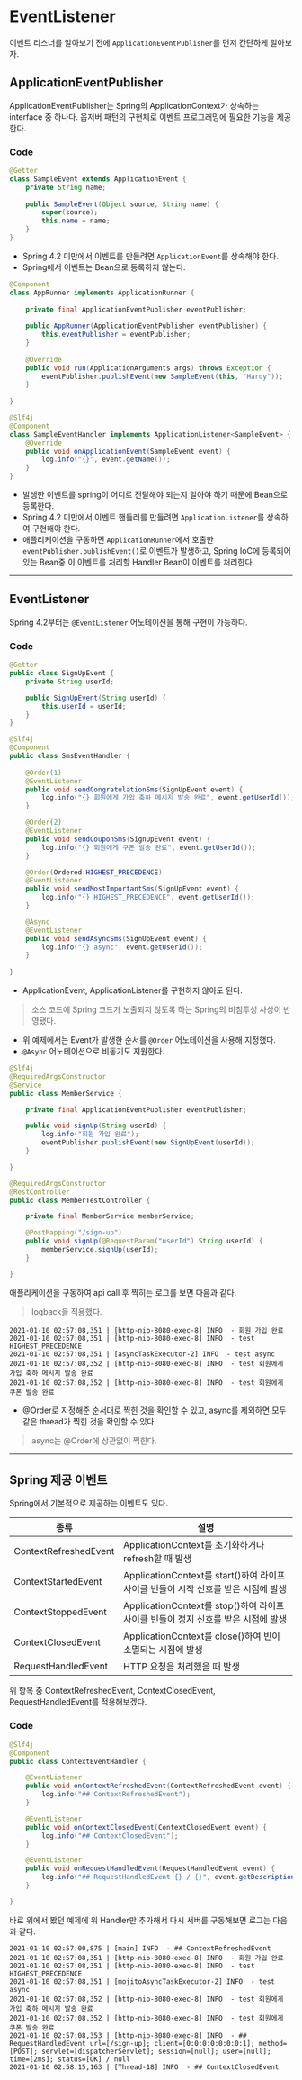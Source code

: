 # EventListener
이벤트 리스너를 알아보기 전에 ```ApplicationEventPublisher```를 먼저 간단하게 알아보자.

## ApplicationEventPublisher
ApplicationEventPublisher는 Spring의 ApplicationContext가 상속하는 interface 중 하나다. 
옵저버 패턴의 구현체로 이벤트 프로그래밍에 필요한 기능을 제공한다.

### Code
```java
@Getter
class SampleEvent extends ApplicationEvent {
    private String name;
    
    public SampleEvent(Object source, String name) {
        super(source);
        this.name = name;
    }
}
```
* Spring 4.2 미만에서 이벤트를 만들려면 ```ApplicationEvent```를 상속해야 한다.
* Spring에서 이벤트는 Bean으로 등록하지 않는다.

```java
@Component
class AppRunner implements ApplicationRunner {
    
    private final ApplicationEventPublisher eventPublisher;
    
    public AppRunner(ApplicationEventPublisher eventPublisher) {
        this.eventPublisher = eventPublisher;
    }
    
    @Override
    public void run(ApplicationArguments args) throws Exception {
        eventPublisher.publishEvent(new SampleEvent(this, "Hardy"));
    }
    
}
```
```java
@Slf4j
@Component
class SampleEventHandler implements ApplicationListener<SampleEvent> {
    @Override
    public void onApplicationEvent(SampleEvent event) {
        log.info("{}", event.getName());
    }
}
```
* 발생한 이벤트를 spring이 어디로 전달해야 되는지 알아야 하기 때문에 Bean으로 등록한다.
* Spring 4.2 미만에서 이벤트 핸들러를 만들려면 ```ApplicationListener```를 상속하여 구현해야 한다.
* 애플리케이션을 구동하면 ```ApplicationRunner```에서 호출한 ```eventPublisher.publishEvent()```로 이벤트가 발생하고, 
Spring IoC에 등록되어 있는 Bean중 이 이벤트를 처리할 Handler Bean이 이벤트를 처리한다.
  
---

## EventListener
Spring 4.2부터는 ```@EventListener``` 어노테이션을 통해 구현이 가능하다.

### Code
```java
@Getter
public class SignUpEvent {
    private String userId;

    public SignUpEvent(String userId) {
        this.userId = userId;
    }
}
```
```java
@Slf4j
@Component
public class SmsEventHandler {
    
    @Order(1)
    @EventListener
    public void sendCongratulationSms(SignUpEvent event) {
        log.info("{} 회원에게 가입 축하 메시지 발송 완료", event.getUserId());
    }

    @Order(2)
    @EventListener
    public void sendCouponSms(SignUpEvent event) {
        log.info("{} 회원에게 쿠폰 발송 완료", event.getUserId());
    }

    @Order(Ordered.HIGHEST_PRECEDENCE)
    @EventListener
    public void sendMostImportantSms(SignUpEvent event) {
        log.info("{} HIGHEST_PRECEDENCE", event.getUserId());
    }

    @Async
    @EventListener
    public void sendAsyncSms(SignUpEvent event) {
        log.info("{} async", event.getUserId());
    }
    
}
```
* ApplicationEvent, ApplicationListener를 구현하지 않아도 된다.
> 소스 코드에 Spring 코드가 노출되지 않도록 하는 Spring의 비침투성 사상이 반영됐다.
* 위 예제에서는 Event가 발생한 순서를 ```@Order``` 어노테이션을 사용해 지정했다.
* ```@Async``` 어노테이션으로 비동기도 지원한다.

```java
@Slf4j
@RequiredArgsConstructor
@Service
public class MemberService {

    private final ApplicationEventPublisher eventPublisher;

    public void signUp(String userId) {
        log.info("회원 가입 완료");
        eventPublisher.publishEvent(new SignUpEvent(userId));
    }

}
```
```java
@RequiredArgsConstructor
@RestController
public class MemberTestController {

    private final MemberService memberService;

    @PostMapping("/sign-up")
    public void signUp(@RequestParam("userId") String userId) {
        memberService.signUp(userId);
    }

}
```
애플리케이션을 구동하여 api call 후 찍히는 로그를 보면 다음과 같다.
> logback을 적용했다.
```
2021-01-10 02:57:08,351 | [http-nio-8080-exec-8] INFO  - 회원 가입 완료
2021-01-10 02:57:08,351 | [http-nio-8080-exec-8] INFO  - test HIGHEST_PRECEDENCE
2021-01-10 02:57:08,351 | [asyncTaskExecutor-2] INFO  - test async
2021-01-10 02:57:08,352 | [http-nio-8080-exec-8] INFO  - test 회원에게 가입 축하 메시지 발송 완료
2021-01-10 02:57:08,352 | [http-nio-8080-exec-8] INFO  - test 회원에게 쿠폰 발송 완료
```
* @Order로 지정해준 순서대로 찍힌 것을 확인할 수 있고, async를 제외하면 모두 같은 thread가 찍힌 것을 확인할 수 있다. 
> async는 @Order에 상관없이 찍힌다.

---

## Spring 제공 이벤트
Spring에서 기본적으로 제공하는 이벤트도 있다.

종류 | 설명
----|----
ContextRefreshedEvent | ApplicationContext를 초기화하거나 refresh할 때 발생
ContextStartedEvent | ApplicationContext를 start()하여 라이프 사이클 빈들이 시작 신호를 받은 시점에 발생
ContextStoppedEvent | ApplicationContext를 stop()하여 라이프 사이클 빈들이 정지 신호를 받은 시점에 발생
ContextClosedEvent | ApplicationContext를 close()하여 빈이 소멸되는 시점에 발생
RequestHandledEvent | HTTP 요청을 처리했을 때 발생

위 항목 중 ContextRefreshedEvent, ContextClosedEvent, RequestHandledEvent를 적용해보겠다.

### Code
```java
@Slf4j
@Component
public class ContextEventHandler {

    @EventListener
    public void onContextRefreshedEvent(ContextRefreshedEvent event) {
        log.info("## ContextRefreshedEvent");
    }

    @EventListener
    public void onContextClosedEvent(ContextClosedEvent event) {
        log.info("## ContextClosedEvent");
    }

    @EventListener
    public void onRequestHandledEvent(RequestHandledEvent event) {
        log.info("## RequestHandledEvent {} / {}", event.getDescription(), event.getFailureCause());
    }

}
```
바로 위에서 봤던 예제에 위 Handler만 추가해서 다시 서버를 구동해보면 로그는 다음과 같다.
```
2021-01-10 02:57:00,875 | [main] INFO  - ## ContextRefreshedEvent
2021-01-10 02:57:08,351 | [http-nio-8080-exec-8] INFO  - 회원 가입 완료
2021-01-10 02:57:08,351 | [http-nio-8080-exec-8] INFO  - test HIGHEST_PRECEDENCE
2021-01-10 02:57:08,351 | [mojitoAsyncTaskExecutor-2] INFO  - test async
2021-01-10 02:57:08,352 | [http-nio-8080-exec-8] INFO  - test 회원에게 가입 축하 메시지 발송 완료
2021-01-10 02:57:08,352 | [http-nio-8080-exec-8] INFO  - test 회원에게 쿠폰 발송 완료
2021-01-10 02:57:08,353 | [http-nio-8080-exec-8] INFO  - ## RequestHandledEvent url=[/sign-up]; client=[0:0:0:0:0:0:0:1]; method=[POST]; servlet=[dispatcherServlet]; session=[null]; user=[null]; time=[2ms]; status=[OK] / null
2021-01-10 02:58:15,163 | [Thread-18] INFO  - ## ContextClosedEvent
```
